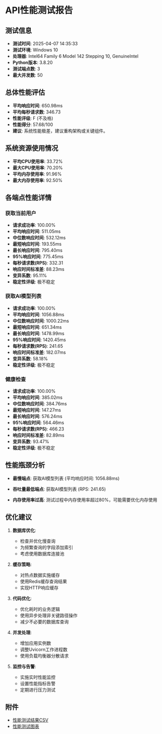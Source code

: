 # API性能测试报告

## 测试信息

- **测试时间**: 2025-04-07 14:35:33
- **测试环境**: Windows 10
- **处理器**: Intel64 Family 6 Model 142 Stepping 10, GenuineIntel
- **Python版本**: 3.8.20
- **测试端点数**: 3
- **最大并发数**: 50

## 总体性能评估

- **平均响应时间**: 650.98ms
- **平均每秒请求数**: 346.73
- **性能评级**: F (不及格)
- **性能得分**: 57.68/100
- **建议**: 系统性能极差，建议重构架构或关键组件。

## 系统资源使用情况

- **平均CPU使用率**: 33.72%
- **最大CPU使用率**: 70.20%
- **平均内存使用率**: 91.96%
- **最大内存使用率**: 92.50%

## 各端点性能详情

### 获取当前用户

- **请求成功率**: 100.00%
- **平均响应时间**: 511.05ms
- **中位数响应时间**: 532.12ms
- **最短响应时间**: 193.55ms
- **最长响应时间**: 795.40ms
- **95%响应时间**: 775.45ms
- **每秒请求数(RPS)**: 332.31
- **响应时间标准差**: 88.23ms
- **变异系数**: 95.11%
- **稳定性评级**: 极不稳定

### 获取AI模型列表

- **请求成功率**: 100.00%
- **平均响应时间**: 1056.88ms
- **中位数响应时间**: 1000.22ms
- **最短响应时间**: 651.34ms
- **最长响应时间**: 1478.99ms
- **95%响应时间**: 1420.45ms
- **每秒请求数(RPS)**: 241.65
- **响应时间标准差**: 182.07ms
- **变异系数**: 58.18%
- **稳定性评级**: 极不稳定

### 健康检查

- **请求成功率**: 100.00%
- **平均响应时间**: 385.02ms
- **中位数响应时间**: 384.76ms
- **最短响应时间**: 147.27ms
- **最长响应时间**: 576.24ms
- **95%响应时间**: 564.46ms
- **每秒请求数(RPS)**: 466.23
- **响应时间标准差**: 82.89ms
- **变异系数**: 93.47%
- **稳定性评级**: 极不稳定

## 性能瓶颈分析

- **最慢端点**: 获取AI模型列表 (平均响应时间: 1056.88ms)
- **吞吐量最低端点**: 获取AI模型列表 (RPS: 241.65)

- **内存使用率过高**: 测试过程中内存使用率超过80%，可能需要优化内存使用

## 优化建议

1. **数据库优化**:
   - 检查并优化慢查询
   - 为频繁查询的字段添加索引
   - 考虑使用数据库连接池

2. **缓存策略**:
   - 对热点数据实施缓存
   - 使用Redis缓存查询结果
   - 实现HTTP响应缓存

3. **代码优化**:
   - 优化耗时的业务逻辑
   - 使用异步处理非关键路径操作
   - 减少不必要的数据库查询

4. **并发处理**:
   - 增加应用实例数
   - 调整Uvicorn工作进程数
   - 使用负载均衡器分散请求

5. **监控与告警**:
   - 实施实时性能监控
   - 设置性能指标告警
   - 定期进行压力测试

## 附件

- [性能测试结果CSV](performance_results.csv)
- [性能测试图表](performance_results.png)
